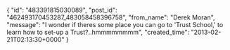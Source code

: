  {
   "id": "483391815030089",
   "post_id": "462493170453287_483058458396758",
   "from_name": "Derek Moran",
   "message": "I wonder if theres some place you can go to 'Trust School,' to learn how to set-up a Trust?..hmmmmmmmm",
   "created_time": "2013-02-21T02:13:30+0000"
 }
